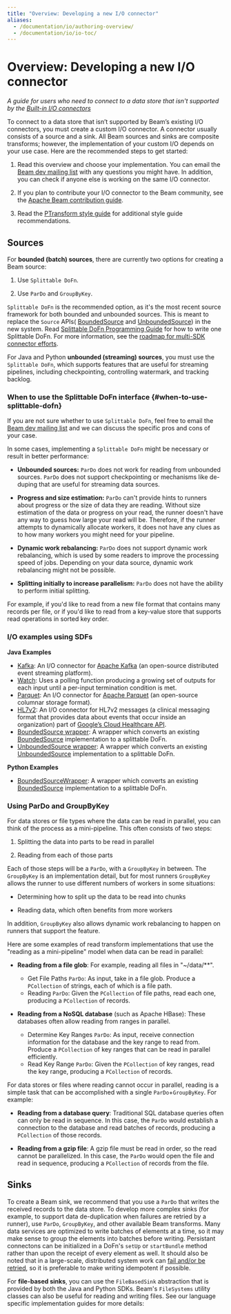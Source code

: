 ```yaml
---
title: "Overview: Developing a new I/O connector"
aliases:
  - /documentation/io/authoring-overview/
  - /documentation/io/io-toc/
---
```

<!--
Licensed under the Apache License, Version 2.0 (the "License");
you may not use this file except in compliance with the License.
You may obtain a copy of the License at

http://www.apache.org/licenses/LICENSE-2.0

Unless required by applicable law or agreed to in writing, software
distributed under the License is distributed on an "AS IS" BASIS,
WITHOUT WARRANTIES OR CONDITIONS OF ANY KIND, either express or implied.
See the License for the specific language governing permissions and
limitations under the License.
-->

# Overview: Developing a new I/O connector

_A guide for users who need to connect to a data store that isn't supported by
the [Built-in I/O connectors](/documentation/io/built-in/)_

To connect to a data store that isn’t supported by Beam’s existing I/O
connectors, you must create a custom I/O connector. A connector usually consists
of a source and a sink. All Beam sources and sinks are composite transforms;
however, the implementation of your custom I/O depends on your use case. Here
are the recommended steps to get started:

1. Read this overview and choose your implementation. You can email the
   [Beam dev mailing list](/get-started/support) with any
   questions you might have. In addition, you can check if anyone else is
   working on the same I/O connector.

1. If you plan to contribute your I/O connector to the Beam community, see the
   [Apache Beam contribution guide](/contribute/contribution-guide/).

1. Read the [PTransform style guide](/contribute/ptransform-style-guide/)
   for additional style guide recommendations.


## Sources

For **bounded (batch) sources**, there are currently two options for creating a
Beam source:

1. Use `Splittable DoFn`.

1. Use `ParDo` and `GroupByKey`.


`Splittable DoFn` is the recommended option, as it's the most recent source framework for both
bounded and unbounded sources. This is meant to replace the `Source` APIs(
[BoundedSource](https://beam.apache.org/releases/javadoc/current/org/apache/beam/sdk/io/BoundedSource.html) and
[UnboundedSource](https://beam.apache.org/releases/javadoc/current/org/apache/beam/sdk/io/UnboundedSource.html))
in the new system. Read
[Splittable DoFn Programming Guide](/learn/programming-guide/#splittable-dofns) for how to write one
Splittable DoFn. For more information, see the
[roadmap for multi-SDK connector efforts](/roadmap/connectors-multi-sdk/).

For Java and Python **unbounded (streaming) sources**, you must use the `Splittable DoFn`, which
supports features that are useful for streaming pipelines, including checkpointing, controlling
watermark, and tracking backlog.


### When to use the Splittable DoFn interface {#when-to-use-splittable-dofn}

If you are not sure whether to use `Splittable DoFn`, feel free to email the
[Beam dev mailing list](/get-started/support) and we can discuss the specific pros and cons of your
case.

In some cases, implementing a `Splittable DoFn` might be necessary or result in better performance:

* **Unbounded sources:** `ParDo` does not work for reading from unbounded
  sources.  `ParDo` does not support checkpointing or mechanisms like de-duping
  that are useful for streaming data sources.

* **Progress and size estimation:** `ParDo` can't provide hints to runners about
  progress or the size of data they are reading. Without size estimation of the
  data or progress on your read, the runner doesn't have any way to guess how
  large your read will be. Therefore, if the runner attempts to dynamically
  allocate workers, it does not have any clues as to how many workers you might
  need for your pipeline.

* **Dynamic work rebalancing:** `ParDo` does not support dynamic work
  rebalancing, which is used by some readers to improve the processing speed of
  jobs. Depending on your data source, dynamic work rebalancing might not be
  possible.

* **Splitting initially to increase parallelism:** `ParDo`
  does not have the ability to perform initial splitting.

For example, if you'd like to read from a new file format that contains many
records per file, or if you'd like to read from a key-value store that supports
read operations in sorted key order.

### I/O examples using SDFs
**Java Examples**

* [Kafka](https://github.com/apache/beam/blob/571338b0cc96e2e80f23620fe86de5c92dffaccc/sdks/java/io/kafka/src/main/java/org/apache/beam/sdk/io/kafka/ReadFromKafkaDoFn.java#L118):
An I/O connector for [Apache Kafka](https://kafka.apache.org/)
(an open-source distributed event streaming platform).
* [Watch](https://github.com/apache/beam/blob/571338b0cc96e2e80f23620fe86de5c92dffaccc/sdks/java/core/src/main/java/org/apache/beam/sdk/transforms/Watch.java#L787):
Uses a polling function producing a growing set of outputs for each input until a per-input
termination condition is met.
* [Parquet](https://github.com/apache/beam/blob/571338b0cc96e2e80f23620fe86de5c92dffaccc/sdks/java/io/parquet/src/main/java/org/apache/beam/sdk/io/parquet/ParquetIO.java#L365):
An I/O connector for [Apache Parquet](https://parquet.apache.org/)
(an open-source columnar storage format).
* [HL7v2](https://github.com/apache/beam/blob/6fdde4f4eab72b49b10a8bb1cb3be263c5c416b5/sdks/java/io/google-cloud-platform/src/main/java/org/apache/beam/sdk/io/gcp/healthcare/HL7v2IO.java#L493):
An I/O connector for HL7v2 messages (a clinical messaging format that provides data about events
that occur inside an organization) part of
[Google’s Cloud Healthcare API](https://cloud.google.com/healthcare).
* [BoundedSource wrapper](https://github.com/apache/beam/blob/571338b0cc96e2e80f23620fe86de5c92dffaccc/sdks/java/core/src/main/java/org/apache/beam/sdk/io/Read.java#L248):
A wrapper which converts an existing [BoundedSource](https://beam.apache.org/releases/javadoc/current/org/apache/beam/sdk/io/BoundedSource.html)
implementation to a splittable DoFn.
* [UnboundedSource wrapper](https://github.com/apache/beam/blob/571338b0cc96e2e80f23620fe86de5c92dffaccc/sdks/java/core/src/main/java/org/apache/beam/sdk/io/Read.java#L432):
A wrapper which converts an existing [UnboundedSource](https://beam.apache.org/releases/javadoc/current/org/apache/beam/sdk/io/UnboundedSource.html)
implementation to a splittable DoFn.

**Python Examples**
* [BoundedSourceWrapper](https://github.com/apache/beam/blob/571338b0cc96e2e80f23620fe86de5c92dffaccc/sdks/python/apache_beam/io/iobase.py#L1375):
A wrapper which converts an existing [BoundedSource](https://beam.apache.org/releases/pydoc/current/apache_beam.io.iobase.html#apache_beam.io.iobase.BoundedSource)
implementation to a splittable DoFn.

### Using ParDo and GroupByKey

For data stores or file types where the data can be read in parallel, you can
think of the process as a mini-pipeline. This often consists of two steps:

1. Splitting the data into parts to be read in parallel

2. Reading from each of those parts

Each of those steps will be a `ParDo`, with a `GroupByKey` in between. The
`GroupByKey` is an implementation detail, but for most runners `GroupByKey`
allows the runner to use different numbers of workers in some situations:

* Determining how to split up the data to be read into chunks

* Reading data, which often benefits from more workers

In addition, `GroupByKey` also allows dynamic work rebalancing to happen on
runners that support the feature.

Here are some examples of read transform implementations that use the "reading
as a mini-pipeline" model when data can be read in parallel:

* **Reading from a file glob**: For example, reading all files in "~/data/**".
  * Get File Paths `ParDo`: As input, take in a file glob. Produce a
    `PCollection` of strings, each of which is a file path.
  * Reading `ParDo`: Given the `PCollection` of file paths, read each one,
    producing a `PCollection` of records.

* **Reading from a NoSQL database** (such as Apache HBase): These databases
  often allow reading from ranges in parallel.
  * Determine Key Ranges `ParDo`: As input, receive connection information for
    the database and the key range to read from. Produce a `PCollection` of key
    ranges that can be read in parallel efficiently.
  * Read Key Range `ParDo`: Given the `PCollection` of key ranges, read the key
    range, producing a `PCollection` of records.

For data stores or files where reading cannot occur in parallel, reading is a
simple task that can be accomplished with a single `ParDo`+`GroupByKey`. For
example:

  * **Reading from a database query**: Traditional SQL database queries often
    can only be read in sequence. In this case, the `ParDo` would establish a
    connection to the database and read batches of records, producing a
    `PCollection` of those records.

  * **Reading from a gzip file**: A gzip file must be read in order, so the read
    cannot be parallelized. In this case, the `ParDo` would open the file and
    read in sequence, producing a `PCollection` of records from the file.

## Sinks

To create a Beam sink, we recommend that you use a `ParDo` that writes the
received records to the data store. To develop more complex sinks (for example,
to support data de-duplication when failures are retried by a runner), use
`ParDo`, `GroupByKey`, and other available Beam transforms.
Many data services are optimized to write batches of elements at a time,
so it may make sense to group the elements into batches before writing.
Persistant connectons can be initialized in a DoFn's `setUp` or `startBundle`
method rather than upon the receipt of every element as well.
It should also be noted that in a large-scale, distributed system work can
[fail and/or be retried](/documentation/runtime/model/), so it is preferable to
make writing idempotent if possible.

For **file-based sinks**, you can use the `FileBasedSink` abstraction that is
provided by both the Java and Python SDKs. Beam's `FileSystems` utility classes
can also be useful for reading and writing files. See our language specific
implementation guides for more details:




